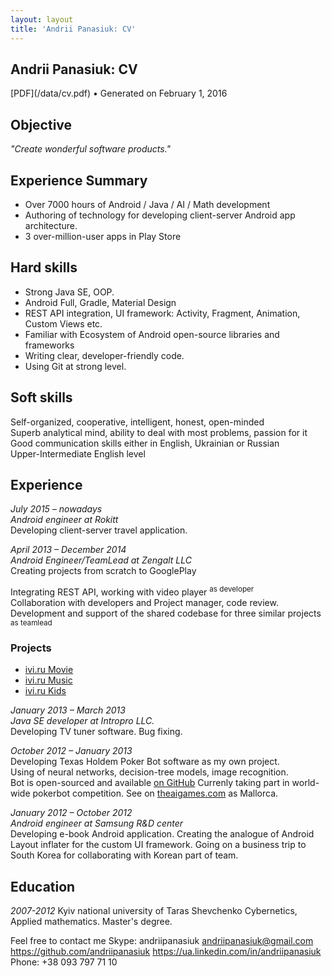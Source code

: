 ```yaml
---
layout: layout
title: 'Andrii Panasiuk: CV'
---
```


<section class="content">

# Andrii Panasiuk: CV

<section class="byline">
  [PDF](/data/cv.pdf) &bull;
  Generated on February 1, 2016
</section>

## Objective
*"Create wonderful software products."*

## Experience Summary
- Over 7000 hours of Android / Java / AI / Math development
- Authoring of technology for developing client-server Android app
architecture.
- 3 over-million-user apps in Play Store

## Hard skills
- Strong Java SE, OOP.
- Android Full, Gradle, Material Design
- REST API integration, UI framework: Activity, Fragment, Animation, Custom Views etc.
- Familiar with Ecosystem of Android open-source libraries and frameworks
- Writing clear, developer-friendly code.
- Using Git at strong level.

## Soft skills
Self-organized, cooperative, intelligent, honest, open-minded<br>
Superb analytical mind, ability to deal with most problems, passion for it<br>
Good communication skills either in English, Ukrainian or Russian<br>
Upper-Intermediate English level<br>


## Experience
*July 2015 – nowadays*<br>
*Android engineer at Rokitt*<br>
Developing client-server travel application.

*April 2013 – December 2014*<br>
*Android Engineer/TeamLead at Zengalt LLC*<br>
Creating projects from scratch to GooglePlay 

Integrating REST API, working with video player <sup>as developer</sup> <br>
Collaboration with developers and Project manager, code review. Development and support of the shared codebase for three similar projects <sup>as teamlead</sup>

### Projects
- [ivi.ru Movie](https://play.google.com/store/apps/details?id=ru.ivi.client)
- [ivi.ru Music](https://play.google.com/store/apps/details?id=ru.ivi.music)
- [ivi.ru Kids](https://play.google.com/store/apps/details?id=ru.ivi.child)

*January 2013 – March 2013*<br>
*Java SE developer at Intropro LLC.*<br>
Developing TV tuner software. Bug fixing.

*October 2012 – January 2013*<br>
Developing Texas Holdem Poker Bot software as my own project.<br>
Using of neural networks, decision-tree models, image recognition.<br>
Bot is open-sourced and available [on GitHub](https://github.com/andriipanasiuk/Mallorca)
Currenly taking part in world-wide pokerbot competition. See on [theaigames.com](http://theaigames.com/competitions/texas-hold-em/leaderboard/global/a/) as Mallorca.

*January 2012 – October 2012*<br>
*Android engineer at Samsung R&D center*<br>
Developing e-book Android application.
Creating the analogue of Android Layout inflater for the custom UI framework.
Going on a business trip to South Korea for collaborating with Korean part of team.

## Education
*2007-2012*
Kyiv national university of Taras Shevchenko
Cybernetics, Applied mathematics. Master's degree.

Feel free to contact me
Skype: andriipanasiuk
andriipanasiuk@gmail.com
https://github.com/andriipanasiuk
https://ua.linkedin.com/in/andriipanasiuk
Phone: +38 093 797 71 10


</section>
